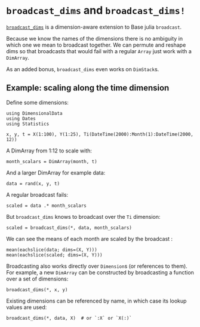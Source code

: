 # `broadcast_dims` and `broadcast_dims!`

[`broadcast_dims`](@ref) is a dimension-aware extension to Base julia `broadcast`. 

Because we know the names of the dimensions there is no ambiguity in which
one we mean to broadcast together. We can permute and reshape dims so that 
broadcasts that would fail with a regular `Array` just work with a `DimArray`. 

As an added bonus, `broadcast_dims` even works on `DimStack`s.

## Example: scaling along the time dimension

Define some dimensions:

````@example bd
using DimensionalData
using Dates
using Statistics
````

````@ansi bd
x, y, t = X(1:100), Y(1:25), Ti(DateTime(2000):Month(1):DateTime(2000, 12))
````

A DimArray from 1:12 to scale with:

````@ansi bd
month_scalars = DimArray(month, t)
````

And a larger DimArray for example data:

````@ansi bd
data = rand(x, y, t)
````

A regular broadcast fails:

````@ansi bd
scaled = data .* month_scalars
````

But `broadcast_dims` knows to broadcast over the `Ti` dimension:

````@ansi bd
scaled = broadcast_dims(*, data, month_scalars)
````

We can see the means of each month are scaled by the broadcast :

````@ansi bd
mean(eachslice(data; dims=(X, Y)))
mean(eachslice(scaled; dims=(X, Y)))
````

Broadcasting also works directly over `Dimension`s (or references to them).
For example, a new `DimArray` can be constructed by broadcasting a function over a set of dimensions:

````@ansi bd
broadcast_dims(*, x, y)
````

Existing dimensions can be referenced by name, in which case its lookup values are used:

````@ansi bd
broadcast_dims(*, data, X)  # or `:X` or `X(:)`
````
